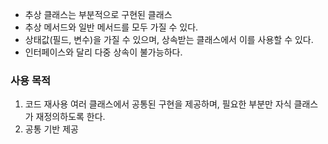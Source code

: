 
- 추상 클래스는 부분적으로 구현된 클래스
- 추상 메서드와 일반 메서드를 모두 가질 수 있다.
- 상태값(필드, 변수)을 가질 수 있으며, 상속받는 클래스에서 이를 사용할 수 있다.
- 인터페이스와 달리 다중 상속이 불가능하다.

### 사용 목적
1. 코드 재사용
	여러 클래스에서 공통된 구현을 제공하며, 필요한 부분만 자식 클래스가 재정의하도록 한다.
2. 공통 기반 제공
	